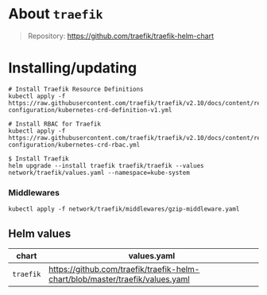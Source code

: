 About `traefik`
===
> Repository: https://github.com/traefik/traefik-helm-chart

Installing/updating
===

```shell
# Install Traefik Resource Definitions
kubectl apply -f https://raw.githubusercontent.com/traefik/traefik/v2.10/docs/content/reference/dynamic-configuration/kubernetes-crd-definition-v1.yml

# Install RBAC for Traefik
kubectl apply -f https://raw.githubusercontent.com/traefik/traefik/v2.10/docs/content/reference/dynamic-configuration/kubernetes-crd-rbac.yml

$ Install Traefik
helm upgrade --install traefik traefik/traefik --values network/traefik/values.yaml --namespace=kube-system
```

### Middlewares
```shell
kubectl apply -f network/traefik/middlewares/gzip-middleware.yaml
```

Helm values
---

| chart     | values.yaml                                                                   |
|-----------|-------------------------------------------------------------------------------|
| `traefik` | https://github.com/traefik/traefik-helm-chart/blob/master/traefik/values.yaml |
